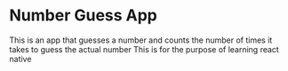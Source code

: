 # Number Guess App
This is an app that guesses a number and counts the number of times it takes to guess the actual number
This is for the purpose of learning react native
